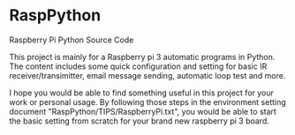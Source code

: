 # RaspPython
Raspberry Pi Python Source Code

This project is mainly for a Raspberry pi 3 automatic programs in Python. 
The content includes some quick configuration and setting for basic IR receiver/transimitter, email message sending, 
automatic loop test and more. 

I hope you would be able to find something useful in this project for your work or personal usage. 
By following those steps in the environment setting document "RaspPython/TIPS/RaspberryPi.txt", you would be able to start
the basic setting from scratch for your brand new raspberry pi 3 board. 


